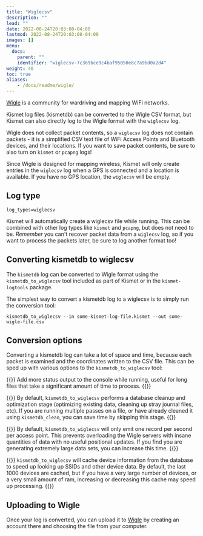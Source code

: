 ```yaml
---
title: "Wiglecsv"
description: ""
lead: ""
date: 2022-08-24T20:03:08-04:00
lastmod: 2022-08-24T20:03:08-04:00
images: []
menu:
  docs:
    parent: ""
    identifier: "wiglecsv-7c369bce9c4baf95050e8c7a9bd0a2d4"
weight: 40
toc: true
aliases:
    - /docs/readme/wigle/
---
```


[Wigle](https://wigle.net) is a community for wardriving and mapping WiFi networks.

Kismet log files (kismetdb) can be converted to the Wigle CSV format, but Kismet can also directly log to the Wigle format with the `wiglecsv` log.

Wigle does not collect packet contents, so a `wiglecsv` log does not contain packets - it is a simplified CSV text file of WiFi Access Points and Bluetooth devices, and their locations.  If you want to save packet contents, be sure to also turn on `kismet` or `pcapng` logs!

Since Wigle is designed for mapping wireless, Kismet will only create entries in the `wiglecsv` log when a GPS is connected and a location is available.  If you have no GPS location, the `wiglecsv` will be empty.

## Log type

```
log_types=wiglecsv
```

Kismet will automatically create a wiglecsv file while running.  This can be combined with other log types like `kismet` and `pcapng`, but does not need to be.  *Remember* you can't recover packet data from a `wiglecsv` log, so if you want to process the packets later, be sure to log another format too!

## Converting kismetdb to wiglecsv

The `kismetdb` log can be converted to Wigle format using the `kismetdb_to_wiglecsv` tool included as part of Kismet or in the `kismet-logtools` package.

The simplest way to convert a kismetdb log to a wiglecsv is to simply run the conversion tool:

```
kismetdb_to_wiglecsv --in some-kismet-log-file.kismet --out some-wigle-file.csv
```

## Conversion options

Converting a kismetdb log can take a lot of space and time, because each packet is examined and the coordinates written to the CSV file.  This can be sped up with various options to the `kismetdb_to_wiglecsv` tool:

{{<argument verbose>}}
Add more status output to the console while running, useful for long files that take a significant amount of time to process.
{{</argument>}}


{{<argument skip-clean>}}
By default, `kismetdb_to_wiglecsv` performs a database cleanup and optimization stage (optimizing existing data, cleaning up stray journal files, etc).  If you are running multiple passes on a file, or have already cleaned it using `kismetdb_clean`, you can save time by skipping this stage.
{{</argument>}}


{{<argument rate-limit limit-in-seconds>}}
By default, `kismetdb_to_wiglecsv` will only emit one record per second per access point.  This prevents overloading the Wigle servers with insane quantities of data with no useful positional updates.  If you find you are generating extremely large data sets, you can increase this time.
{{</argument>}}


{{<argument cache-limit number-of-devices>}}
`kismetdb_to_wiglecsv` will cache device information from the database to speed up looking up SSIDs and other device data.  By default, the last 1000 devices are cached, but if you have a very large number of devices, or a very small amount of ram, increasing or decreasing this cache may speed up processing.
{{</argument>}}

## Uploading to Wigle

Once your log is converted, you can upload it to [Wigle](https://www.wigle.net) by creating an account there and choosing the file from your computer.
